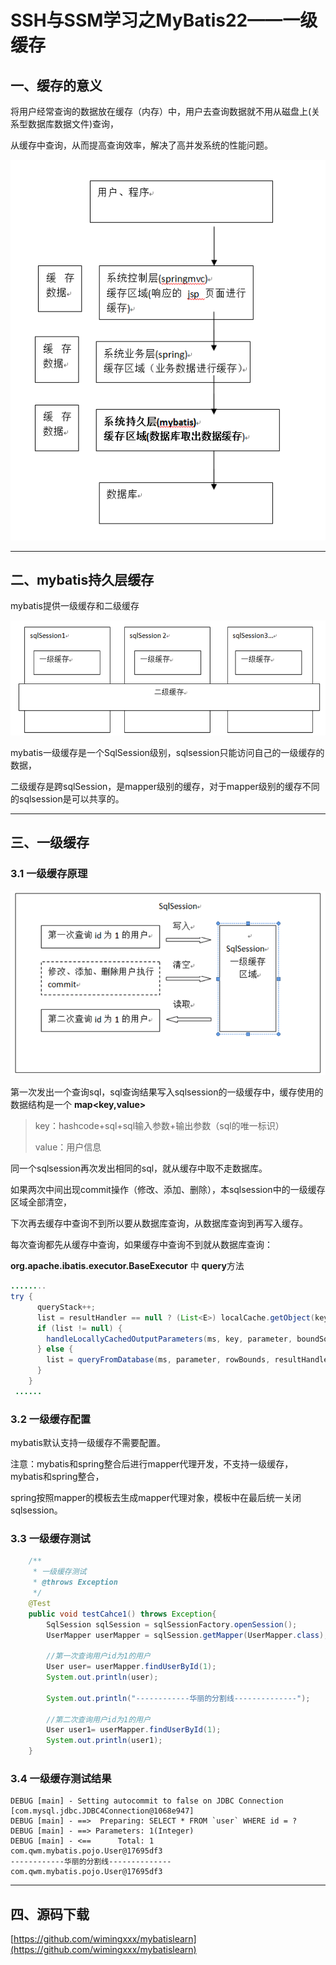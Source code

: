 
# SSH与SSM学习之MyBatis22——一级缓存


## 一、缓存的意义

将用户经常查询的数据放在缓存（内存）中，用户去查询数据就不用从磁盘上(关系型数据库数据文件)查询，

从缓存中查询，从而提高查询效率，解决了高并发系统的性能问题。

![](../image/22/1.png)


---

## 二、mybatis持久层缓存

mybatis提供一级缓存和二级缓存

![](../image/22/2.png)

mybatis一级缓存是一个SqlSession级别，sqlsession只能访问自己的一级缓存的数据，

二级缓存是跨sqlSession，是mapper级别的缓存，对于mapper级别的缓存不同的sqlsession是可以共享的。

---

## 三、一级缓存

### 3.1 一级缓存原理

![](../image/22/3.png)

第一次发出一个查询sql，sql查询结果写入sqlsession的一级缓存中，缓存使用的数据结构是一个 **map<key,value>**

> key：hashcode+sql+sql输入参数+输出参数（sql的唯一标识）
>
> value：用户信息

同一个sqlsession再次发出相同的sql，就从缓存中取不走数据库。

如果两次中间出现commit操作（修改、添加、删除），本sqlsession中的一级缓存区域全部清空，

下次再去缓存中查询不到所以要从数据库查询，从数据库查询到再写入缓存。

每次查询都先从缓存中查询，如果缓存中查询不到就从数据库查询：

**org.apache.ibatis.executor.BaseExecutor** 中 **query**方法

```java
........
try {
      queryStack++;
      list = resultHandler == null ? (List<E>) localCache.getObject(key) : null;
      if (list != null) {
        handleLocallyCachedOutputParameters(ms, key, parameter, boundSql);
      } else {
        list = queryFromDatabase(ms, parameter, rowBounds, resultHandler, key, boundSql);
      }
    }
 ......
```


### 3.2 一级缓存配置

mybatis默认支持一级缓存不需要配置。

注意：mybatis和spring整合后进行mapper代理开发，不支持一级缓存，mybatis和spring整合，

spring按照mapper的模板去生成mapper代理对象，模板中在最后统一关闭sqlsession。

### 3.3 一级缓存测试

```java
    /**
     * 一级缓存测试
     * @throws Exception
     */
    @Test
    public void testCahce1() throws Exception{
        SqlSession sqlSession = sqlSessionFactory.openSession();
        UserMapper userMapper = sqlSession.getMapper(UserMapper.class);

        //第一次查询用户id为1的用户
        User user= userMapper.findUserById(1);
        System.out.println(user);

        System.out.println("------------华丽的分割线--------------");

        //第二次查询用户id为1的用户
        User user1= userMapper.findUserById(1);
        System.out.println(user1);
    }
```

### 3.4 一级缓存测试结果

```
DEBUG [main] - Setting autocommit to false on JDBC Connection [com.mysql.jdbc.JDBC4Connection@1068e947]
DEBUG [main] - ==>  Preparing: SELECT * FROM `user` WHERE id = ?
DEBUG [main] - ==> Parameters: 1(Integer)
DEBUG [main] - <==      Total: 1
com.qwm.mybatis.pojo.User@17695df3
------------华丽的分割线--------------
com.qwm.mybatis.pojo.User@17695df3
```


---

## 四、源码下载

[https://github.com/wimingxxx/mybatislearn](https://github.com/wimingxxx/mybatislearn)

